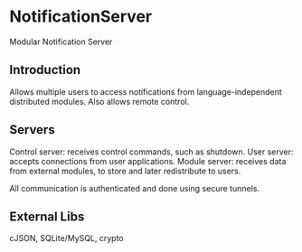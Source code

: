# NotificationServer
Modular Notification Server

## Introduction
Allows multiple users to access notifications from language-independent distributed modules. Also allows remote control.

## Servers
Control server: receives control commands, such as shutdown.
User server: accepts connections from user applications.
Module server: receives data from external modules, to store and later redistribute to users.

All communication is authenticated and done using secure tunnels.

## External Libs
cJSON, SQLite/MySQL, crypto
